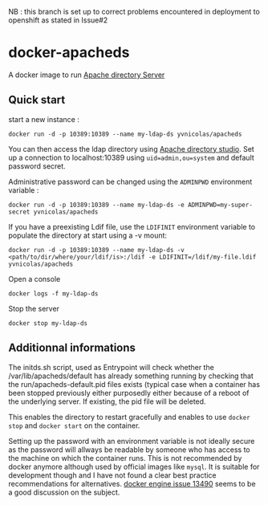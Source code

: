NB : this branch is set up to correct problems encountered in deployment to openshift as stated in Issue#2

docker-apacheds
===============
A docker image to run [Apache directory Server](http://directory.apache.org/apacheds/)

## Quick start

start a new instance :
```
docker run -d -p 10389:10389 --name my-ldap-ds yvnicolas/apacheds
```

You can then access the ldap directory using [Apache directory studio](http://directory.apache.org/studio/). Set up a connection to localhost:10389 using `uid=admin,ou=system`
and default password secret.

Administrative password can be changed using the `ADMINPWD` environment variable :
```
docker run -d -p 10389:10389 --name my-ldap-ds -e ADMINPWD=my-super-secret yvnicolas/apacheds
```

If you have a preexisting Ldif file, use the `LDIFINIT` environment variable to populate the directory at start using a -v mount:
```
docker run -d -p 10389:10389 --name my-ldap-ds -v <path/to/dir/where/your/ldif/is>:/ldif -e LDIFINIT=/ldif/my-file.ldif yvnicolas/apacheds
```

Open a console
```
docker logs -f my-ldap-ds
```

Stop the server
```
docker stop my-ldap-ds
```

## Additionnal informations

The initds.sh script, used as Entrypoint will check whether the /var/lib/apacheds/default has already something running by checking that the run/apacheds-default.pid files exists (typical case when a container has been stopped previously either purposedly either because of a reboot of the underlying server. If existing, the pid file will be deleted.

This enables the directory to restart gracefully and enables to use `docker stop` and `docker start` on the container.

Setting up the password with an environment variable is not ideally secure as the password will allways be readable by someone who
has access to the machine on which the container runs. This is not recommended by docker anymore although used by official images like
`mysql`. It is suitable for development though and I have not found a clear best practice recommendations for alternatives. [docker engine  issue 13490](https://github.com/moby/moby/issues/13490) seems to be a good discussion on the subject.

